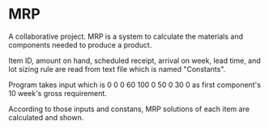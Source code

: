 # MRP
A collaborative project. MRP is a system to calculate the materials and components needed to produce a product. 

Item ID, amount on hand, scheduled receipt, arrival on week, lead time, and lot sizing rule are read from text file which is named "Constants".

Program takes input which is 0 0 0 60 100 0 50 0 30 0 as first component's 10 week's gross requirement.

According to those inputs and constans, MRP solutions of each item are calculated and shown.
